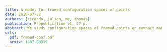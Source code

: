 ```yaml
---
title: A model for framed configuration spaces of points
date: 2018-07-22
authors: [ricardo, julien, me, thomas]
publication: Prépublication v1, 27 p.
abstract: We study configuration spaces of framed points on compact manifolds. Such configuration spaces admit natural actions of the framed little discs operads, that play an important role in the study of embedding spaces of manifolds and in factorization homology. We construct real combinatorial models for these operadic modules, for compact smooth manifolds without boundary.
urls:
  pdf: framed-conf.pdf
  arxiv: 1807.08319
---
```

